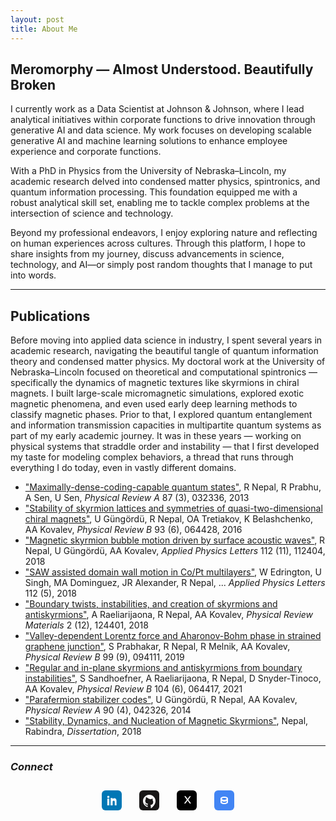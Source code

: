 ```yaml
---
layout: post
title: About Me
---
```


## Meromorphy — Almost Understood. Beautifully Broken

I currently work as a Data Scientist at Johnson & Johnson, where I lead analytical initiatives within corporate functions to drive innovation through generative AI and data science. My work focuses on developing scalable generative AI and machine learning solutions to enhance employee experience and corporate functions.

With a PhD in Physics from the University of Nebraska–Lincoln, my academic research delved into condensed matter physics, spintronics, and quantum information processing. This foundation equipped me with a robust analytical skill set, enabling me to tackle complex problems at the intersection of science and technology.

Beyond my professional endeavors, I enjoy exploring nature and reflecting on human experiences across cultures. Through this platform, I hope to share insights from my journey, discuss advancements in science, technology, and AI—or simply post random thoughts that I manage to put into words.

---

## Publications

Before moving into applied data science in industry, I spent several years in academic research, navigating the beautiful tangle of quantum information theory and condensed matter physics. My doctoral work at the University of Nebraska–Lincoln focused on theoretical and computational spintronics — specifically the dynamics of magnetic textures like skyrmions in chiral magnets. I built large-scale micromagnetic simulations, explored exotic magnetic phenomena, and even used early deep learning methods to classify magnetic phases. Prior to that, I explored quantum entanglement and information transmission capacities in multipartite quantum systems as part of my early academic journey. It was in these years — working on physical systems that straddle order and instability — that I first developed my taste for modeling complex behaviors, a thread that runs through everything I do today, even in vastly different domains.

- ["Maximally-dense-coding-capable quantum states"](https://journals.aps.org/pra/abstract/10.1103/PhysRevA.87.032336), R Nepal, R Prabhu, A Sen, U Sen, *Physical Review A* 87 (3), 032336, 2013
- ["Stability of skyrmion lattices and symmetries of quasi-two-dimensional chiral magnets"](https://journals.aps.org/prb/abstract/10.1103/PhysRevB.93.064428), U Güngördü, R Nepal, OA Tretiakov, K Belashchenko, AA Kovalev, *Physical Review B* 93 (6), 064428, 2016
- ["Magnetic skyrmion bubble motion driven by surface acoustic waves"](https://pubs.aip.org/aip/apl/article/112/11/112404/34636), R Nepal, U Güngördü, AA Kovalev, *Applied Physics Letters* 112 (11), 112404, 2018
- ["SAW assisted domain wall motion in Co/Pt multilayers"](https://pubs.aip.org/aip/apl/article/112/5/052402/36096), W Edrington, U Singh, MA Dominguez, JR Alexander, R Nepal, ... *Applied Physics Letters* 112 (5), 2018
- ["Boundary twists, instabilities, and creation of skyrmions and antiskyrmions"](https://journals.aps.org/prmaterials/abstract/10.1103/PhysRevMaterials.2.124401), A Raeliarijaona, R Nepal, AA Kovalev, *Physical Review Materials* 2 (12), 124401, 2018
- ["Valley-dependent Lorentz force and Aharonov-Bohm phase in strained graphene junction"](https://journals.aps.org/prb/abstract/10.1103/PhysRevB.99.094111), S Prabhakar, R Nepal, R Melnik, AA Kovalev, *Physical Review B* 99 (9), 094111, 2019
- ["Regular and in-plane skyrmions and antiskyrmions from boundary instabilities"](https://journals.aps.org/prb/abstract/10.1103/PhysRevB.104.064417), S Sandhoefner, A Raeliarijaona, R Nepal, D Snyder-Tinoco, AA Kovalev, *Physical Review B* 104 (6), 064417, 2021
- ["Parafermion stabilizer codes"](https://journals.aps.org/pra/abstract/10.1103/PhysRevA.90.042326), U Güngördü, R Nepal, AA Kovalev, *Physical Review A* 90 (4), 042326, 2014
- ["Stability, Dynamics, and Nucleation of Magnetic Skyrmions"](https://www.proquest.com/openview/87b41400f653ebb3abab21784975b37d/1?pq-origsite=gscholar&cbl=18750&diss=y), Nepal, Rabindra, *Dissertation*, 2018

---

### *Connect*

<p style="text-align:center; margin-top:2em;">
  <a href="https://www.linkedin.com/in/nepalrabindra/" target="_blank" title="LinkedIn" style="margin:0 1em; display:inline-block;">
    <svg width="32" height="32" viewBox="0 0 32 32" fill="none" style="vertical-align:middle;">
      <g>
        <rect width="32" height="32" rx="6" fill="#0077B5"/>
        <path d="M12.1 24h-3.2V13.3h3.2V24zM10.5 12c-1 0-1.7-.7-1.7-1.6 0-.9.7-1.6 1.7-1.6s1.7.7 1.7 1.6c0 .9-.7 1.6-1.7 1.6zm13.5 12h-3.2v-5.5c0-1.3-.5-2.1-1.6-2.1-.9 0-1.4.6-1.7 1.2-.1.2-.1.5-.1.8V24h-3.2s.1-10.7 0-11.7h3.2v1.7c.4-.6 1.1-1.5 2.7-1.5 2 0 3.5 1.3 3.5 4.1V24z" fill="#fff"/>
      </g>
    </svg>
  </a><a href="https://github.com/rnepal2" target="_blank" title="GitHub" style="margin:0 1em; display:inline-block;">
    <svg width="32" height="32" viewBox="0 0 32 32" fill="none" style="vertical-align:middle;">
      <g>
        <rect width="32" height="32" rx="6" fill="#181717"/>
        <path fill="#fff" fill-rule="evenodd" clip-rule="evenodd" d="M16 7C10.477 7 6 11.477 6 17c0 4.418 2.865 8.166 6.839 9.489.5.092.682-.217.682-.483 0-.237-.009-.868-.014-1.703-2.782.604-3.369-1.342-3.369-1.342-.454-1.154-1.11-1.462-1.11-1.462-.908-.62.069-.608.069-.608 1.004.07 1.532 1.032 1.532 1.032.892 1.529 2.341 1.088 2.91.832.091-.646.35-1.088.636-1.34-2.221-.253-4.555-1.111-4.555-4.944 0-1.091.39-1.984 1.029-2.683-.103-.253-.446-1.272.098-2.65 0 0 .84-.27 2.75 1.025A9.564 9.564 0 0116 13.844c.85.004 1.705.115 2.504.337 1.909-1.295 2.748-1.025 2.748-1.025.546 1.378.202 2.397.1 2.65.64.699 1.028 1.592 1.028 2.683 0 3.842-2.337 4.687-4.566 4.936.359.309.678.919.678 1.852 0 1.336-.012 2.415-.012 2.744 0 .268.18.579.688.481C23.138 25.162 26 21.418 26 17c0-5.523-4.477-10-10-10z"/>
      </g>
    </svg>
  </a><a href="https://x.com/ccRabindra" target="_blank" title="Twitter/X" style="margin:0 1em; display:inline-block;">
    <svg width="32" height="32" viewBox="0 0 32 32" fill="none" style="vertical-align:middle;">
      <rect width="32" height="32" rx="6" fill="#000"/>
      <path d="M22.667 9.333h-2.027l-3.307 4.36-3.16-4.36h-2.173l4.16 5.76-4.36 5.907h2.027l3.507-4.747 3.44 4.747h2.173l-4.44-5.907 4.166-5.76z" fill="#fff"/>
    </svg>
  </a><a href="https://scholar.google.com/citations?user=Z8tzkKEAAAAJ&hl=en" target="_blank" title="Google Scholar" style="margin:0 1em; display:inline-block;">
    <svg width="32" height="32" viewBox="0 0 32 32" fill="none" style="vertical-align:middle;">
      <rect width="32" height="32" rx="6" fill="#4285F4"/>
      <path d="M16 10c-3.314 0-6 1.343-6 3v6c0 1.657 2.686 3 6 3s6-1.343 6-3v-6c0-1.657-2.686-3-6-3zm0 2c2.21 0 4 .672 4 1.5S18.21 15 16 15s-4-.672-4-1.5S13.79 12 16 12zm0 8c-2.21 0-4-.672-4-1.5v-1.528c1.13.66 2.86 1.028 4 1.028s2.87-.368 4-1.028V18.5c0 .828-1.79 1.5-4 1.5z" fill="#fff"/>
    </svg>
  </a>
</p>
